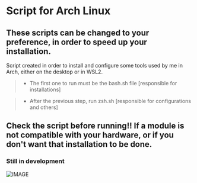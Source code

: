# Script for Arch Linux

## These scripts can be changed to your preference, in order to speed up your installation.

Script created in order to install and configure some tools used by me in Arch, either on the desktop or in WSL2. 

> *   The first one to run must be the bash.sh file [responsible for installations]

> *   After the previous step, run zsh.sh [responsible for configurations and others]

## Check the script before running!! If a module is not compatible with your hardware, or if you don't want that installation to be done.

### Still in development

![IMAGE](https://upload.wikimedia.org/wikipedia/commons/e/e8/NERD.png)